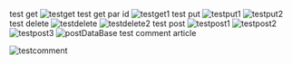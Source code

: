 test get 
![testget](https://github.com/marouaCHBARI/apiTp/assets/107441438/5f326066-acb9-4b85-8a28-84cdf3bcfcd0)
test get par id 
![testget1](https://github.com/marouaCHBARI/apiTp/assets/107441438/a6038b66-7189-4630-a656-969ecf04cbb7)
test put 
![testput1](https://github.com/marouaCHBARI/apiTp/assets/107441438/65983d60-eb4a-46f9-8121-483a0d83fd16)
![testput2](https://github.com/marouaCHBARI/apiTp/assets/107441438/41131540-5a72-4ea7-8e71-d8d610f449ed)
test delete
![testdelete](https://github.com/marouaCHBARI/apiTp/assets/107441438/9f54d467-b9cc-48d9-b8df-3b877f01096b)
![testdelete2](https://github.com/marouaCHBARI/apiTp/assets/107441438/3fe2837f-3e16-4264-958a-349d47226746)
test post 
![testpost1](https://github.com/marouaCHBARI/apiTp/assets/107441438/d3eda4fb-0454-413e-b9e9-310f5f8ad348)
![testpost2](https://github.com/marouaCHBARI/apiTp/assets/107441438/4917fd39-6fb6-4446-9c8f-bd402aefc43f)
![testpost3](https://github.com/marouaCHBARI/apiTp/assets/107441438/ee803f72-2751-4997-ba41-264742da7de5)
![postDataBase](https://github.com/marouaCHBARI/apiTp/assets/107441438/c1c24fcd-10ac-41ae-846e-b4788598fea0)
test comment article 

![testcomment](https://github.com/marouaCHBARI/apiTp/assets/107441438/5ae7b89e-d677-4b01-aa8c-e1822d4276f3)

